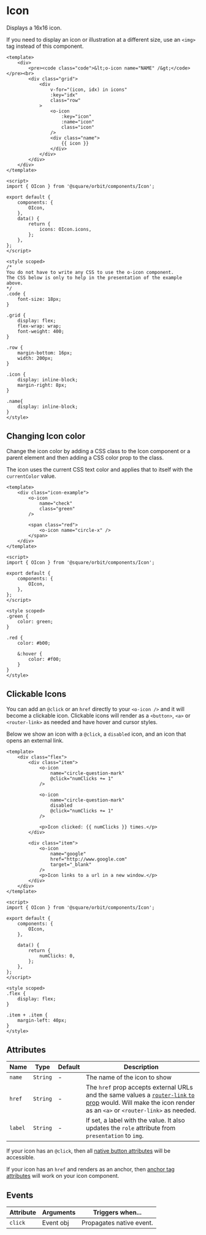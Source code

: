 # Icon

Displays a 16x16 icon.

If you need to display an icon or illustration at a different size, use an `<img>` tag instead of this component.

```vue
<template>
	<div>
		<pre><code class="code">&lt;o-icon name="NAME" /&gt;</code></pre><br>
		<div class="grid">
			<div
				v-for="(icon, idx) in icons"
				:key="idx"
				class="row"
			>
				<o-icon
					:key="icon"
					:name="icon"
					class="icon"
				/>
				<div class="name">
					{{ icon }}
				</div>
			</div>
		</div>
	</div>
</template>

<script>
import { OIcon } from '@square/orbit/components/Icon';

export default {
	components: {
		OIcon,
	},
	data() {
		return {
			icons: OIcon.icons,
		};
	},
};
</script>

<style scoped>
/*
You do not have to write any CSS to use the o-icon component.
The CSS below is only to help in the presentation of the example above.
*/
.code {
	font-size: 18px;
}

.grid {
	display: flex;
	flex-wrap: wrap;
	font-weight: 400;
}

.row {
	margin-bottom: 16px;
	width: 200px;
}

.icon {
	display: inline-block;
	margin-right: 8px;
}

.name{
	display: inline-block;
}
</style>

```

## Changing Icon color
Change the icon color by adding a CSS class to the Icon component or a parent element and then
adding a CSS color prop to the class.

The icon uses the current CSS text color and applies that to itself with the `currentColor` value.


```vue
<template>
	<div class="icon-example">
		<o-icon
			name="check"
			class="green"
		/>

		<span class="red">
			<o-icon name="circle-x" />
		</span>
	</div>
</template>

<script>
import { OIcon } from '@square/orbit/components/Icon';

export default {
	components: {
		OIcon,
	},
};
</script>

<style scoped>
.green {
	color: green;
}

.red {
	color: #b00;

	&:hover {
		color: #f00;
	}
}
</style>
```

## Clickable Icons
You can add an `@click` or an `href` directly to your `<o-icon />` and it will become a clickable icon. Clickable icons will render as a `<button>`, `<a>` or `<router-link>` as needed and have hover and cursor styles.

Below we show an icon with a `@click`, a `disabled` icon, and an icon that opens an external link.

```vue
<template>
	<div class="flex">
		<div class="item">
			<o-icon
				name="circle-question-mark"
				@click="numClicks += 1"
			/>

			<o-icon
				name="circle-question-mark"
				disabled
				@click="numClicks += 1"
			/>

			<p>Icon clicked: {{ numClicks }} times.</p>
		</div>

		<div class="item">
			<o-icon
				name="google"
				href="http://www.google.com"
				target="_blank"
			/>
			<p>Icon links to a url in a new window.</p>
		</div>
	</div>
</template>

<script>
import { OIcon } from '@square/orbit/components/Icon';

export default {
	components: {
		OIcon,
	},

	data() {
		return {
			numClicks: 0,
		};
	},
};
</script>

<style scoped>
.flex {
	display: flex;
}

.item + .item {
	margin-left: 40px;
}
</style>
```

## Attributes
| Name | Type | Default | Description |
| ---- | ---- | ------- | ----------- |
| `name` | `String` | - | The name of the icon to show |
| `href` | `String` | - | The `href` prop accepts external URLs and the same values a [`router-link` `to` prop](https://router.vuejs.org/en/api/router-link.html) would. Will make the icon render as an `<a>` or `<router-link>` as needed. |
| `label` | `String` | - | If set, a label with the value. It also updates the `role` attribute from `presentation` to `img`. |


If your icon has an `@click`, then all [native button attributes](https://developer.mozilla.org/en-US/docs/Web/HTML/Element/button) will be accessible.

If your icon has an `href` and renders as an anchor, then [anchor tag attributes](https://developer.mozilla.org/en-US/docs/Web/HTML/Element/a) will work on your icon component.


## Events
| Attribute | Arguments | Triggers when... |
| --------- | --------- | ---------------- |
| `click` | Event obj | Propagates native event. |
